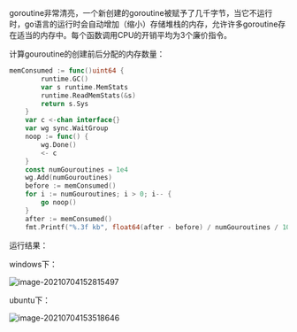 goroutine非常清亮，一个新创建的goroutine被赋予了几千字节，当它不运行时，go语言的运行时会自动增加（缩小）存储堆栈的内存，允许许多goroutine存在适当的内存中。每个函数调用CPU的开销平均为3个廉价指令。

计算gouroutine的创建前后分配的内存数量：

```go
memConsumed := func()uint64 {
        runtime.GC()
        var s runtime.MemStats
        runtime.ReadMemStats(&s)
        return s.Sys
    }
    var c <-chan interface{}
    var wg sync.WaitGroup
    noop := func() {
        wg.Done()
        <- c
    }
    const numGouroutines = 1e4
    wg.Add(numGouroutines)
    before := memConsumed()
    for i := numGouroutines; i > 0; i-- {
        go noop()
    }
    after := memConsumed()
	fmt.Printf("%.3f kb", float64(after - before) / numGouroutines / 1000)
```

运行结果：

windows下：

![image-20210704152815497](http://akatsuke.com/image-20210704152815497.png)

ubuntu下：

![image-20210704153518646](http://akatsuke.com/image-20210704153518646.png)